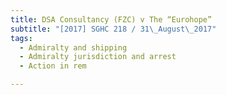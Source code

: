 ```yaml
---
title: DSA Consultancy (FZC) v The “Eurohope” 
subtitle: "[2017] SGHC 218 / 31\_August\_2017"
tags:
  - Admiralty and shipping
  - Admiralty jurisdiction and arrest
  - Action in rem

---
```


